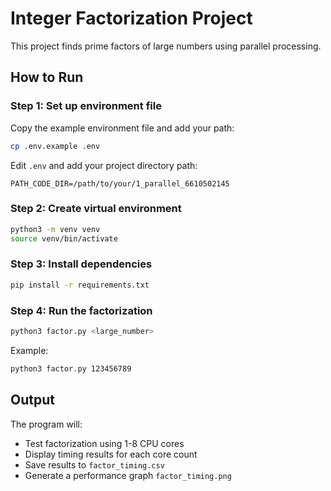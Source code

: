 # Integer Factorization Project

This project finds prime factors of large numbers using parallel processing.

## How to Run

### Step 1: Set up environment file

Copy the example environment file and add your path:

```bash
cp .env.example .env
```

Edit `.env` and add your project directory path:
```
PATH_CODE_DIR=/path/to/your/1_parallel_6610502145
```

### Step 2: Create virtual environment

```bash
python3 -m venv venv
source venv/bin/activate
```

### Step 3: Install dependencies

```bash
pip install -r requirements.txt
```

### Step 4: Run the factorization

```bash
python3 factor.py <large_number>
```

Example:
```bash
python3 factor.py 123456789
```

## Output

The program will:
- Test factorization using 1-8 CPU cores
- Display timing results for each core count
- Save results to `factor_timing.csv`
- Generate a performance graph `factor_timing.png`
